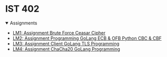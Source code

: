 # IST 402

<details open>
<summary>Assignments</summary>

- [LM1: Assignment Brute Force Ceasar Cipher](https://github.com/dharmik529/IST402/tree/main/LM1_BFCC)
- [LM2: Assignment Programming GoLang ECB & OFB Python CBC & CBF](https://github.com/dharmik529/IST402/tree/main/LM2_ECB%26OFB_CBC%26CBF)
- [LM3: Assignment Client GoLang TLS Programming](https://github.com/dharmik529/IST402/tree/main/LM3_TLS)
- [LM4: Assignment ChaCha20 GoLang Programming](https://github.com/dharmik529/IST402/tree/main/LM4_ChaCha20)
</details>
